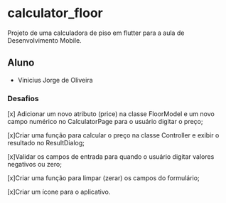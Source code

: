# calculator_floor

Projeto de uma calculadora de piso em flutter para a aula de Desenvolvimento Mobile.

## Aluno 

- Vinicius Jorge de Oliveira

### Desafios

[x] Adicionar um novo atributo (price) na classe FloorModel e um novo campo numérico no CalculatorPage para o usuário digitar o preço;

[x]Criar uma função para calcular o preço na classe Controller e exibir o resultado no ResultDialog;

[x]Validar os campos de entrada para quando o usuário digitar valores negativos ou zero;

[x]Criar uma função para limpar (zerar) os campos do formulário;

[x]Criar um ícone para o aplicativo. 
